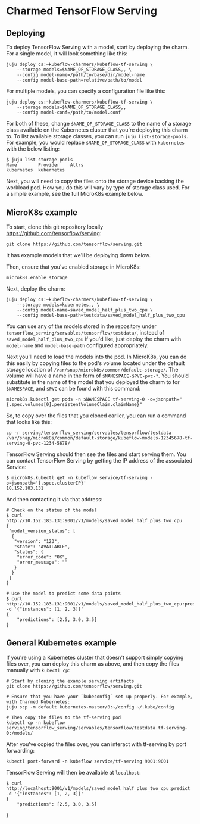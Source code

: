 # Charmed TensorFlow Serving

## Deploying

To deploy TensorFlow Serving with a model, start by deploying the charm. For a single model, it
will look something like this:

    juju deploy cs:~kubeflow-charmers/kubeflow-tf-serving \
        --storage models=$NAME_OF_STORAGE_CLASS,, \
        --config model-name=/path/to/base/dir/model-name
        --config model-base-path=relative/path/to/model

For multiple models, you can specify a configuration file like this:

    juju deploy cs:~kubeflow-charmers/kubeflow-tf-serving \
        --storage models=$NAME_OF_STORAGE_CLASS,,
        --config model-conf=/path/to/model.conf

For both of these, change `$NAME_OF_STORAGE_CLASS` to the name of a storage class available on
the Kubernetes cluster that you're deploying this charm to. To list available storage classes,
you can run `juju list-storage-pools`. For example, you would replace `$NAME_OF_STORAGE_CLASS`
with `kubernetes` with the below listing:

```
$ juju list-storage-pools
Name        Provider    Attrs
kubernetes  kubernetes  
```

Next, you will need to copy the files onto the storage device backing the workload pod. How you
do this will vary by type of storage class used. For a simple example, see the full MicroK8s
example below.

## MicroK8s example

To start, clone this git repository locally https://github.com/tensorflow/serving:

    git clone https://github.com/tensorflow/serving.git

It has example models that we'll be deploying down below.

Then, ensure that you've enabled storage in MicroK8s:

    microk8s.enable storage

Next, deploy the charm:

    juju deploy cs:~kubeflow-charmers/kubeflow-tf-serving \
        --storage models=kubernetes,, \
        --config model-name=saved_model_half_plus_two_cpu \
        --config model-base-path=testdata/saved_model_half_plus_two_cpu

You can use any of the models stored in the repository under
`tensorflow_serving/servables/tensorflow/testdata/`, instead of `saved_model_half_plus_two_cpu`
if you'd like, just deploy the charm with `model-name` and `model-base-path` configured
appropriately.

Next you'll need to load the models into the pod. In MicroK8s, you can do this easily by
copying files to the pod's volume located under the default storage location of
`/var/snap/microk8s/common/default-storage/`. The volume will have a name in the form of
`$NAMESPACE-$PVC-pvc-*`. You should substitute in the name of the model that you
deployed the charm to for `$NAMESPACE`, and `$PVC` can be found with this command:

    microk8s.kubectl get pods -n $NAMESPACE tf-serving-0 -o=jsonpath="{.spec.volumes[0].persistentVolumeClaim.claimName}"

So, to copy over the files that you cloned earlier, you can run a command that looks like this:

    cp -r serving/tensorflow_serving/servables/tensorflow/testdata /var/snap/microk8s/common/default-storage/kubeflow-models-12345678-tf-serving-0-pvc-1234-5678/

TensorFlow Serving should then see the files and start serving them. You can contact TensorFlow
Serving by getting the IP address of the associated Service:

    $ microk8s.kubectl get -n kubeflow service/tf-serving -o=jsonpath='{.spec.clusterIP}'
    10.152.183.131

And then contacting it via that address:

    # Check on the status of the model
    $ curl http://10.152.183.131:9001/v1/models/saved_model_half_plus_two_cpu
    {
     "model_version_status": [
      {
       "version": "123",
       "state": "AVAILABLE",
       "status": {
        "error_code": "OK",
        "error_message": ""
       }
      }
     ]
    }

    # Use the model to predict some data points
    $ curl http://10.152.183.131:9001/v1/models/saved_model_half_plus_two_cpu:predict -d '{"instances": [1, 2, 3]}'
    {
        "predictions": [2.5, 3.0, 3.5]
    }

## General Kubernetes example

If you're using a Kubernetes cluster that doesn't support simply copying files over, you can
deploy this charm as above, and then copy the files manually with `kubectl cp`:

    # Start by cloning the example serving artifacts
    git clone https://github.com/tensorflow/serving.git

    # Ensure that you have your `kubeconfig` set up properly. For example, with Charmed Kubernetes:
    juju scp -m default kubernetes-master/0:~/config ~/.kube/config

    # Then copy the files to the tf-serving pod
    kubectl cp -n kubeflow serving/tensorflow_serving/servables/tensorflow/testdata tf-serving-0:/models/

After you've copied the files over, you can interact with tf-serving by port forwarding:

    kubectl port-forward -n kubeflow service/tf-serving 9001:9001

TensorFlow Serving will then be available at `localhost`:

    $ curl http://localhost:9001/v1/models/saved_model_half_plus_two_cpu:predict -d '{"instances": [1, 2, 3]}'
    {
        "predictions": [2.5, 3.0, 3.5]
}
